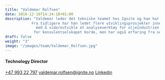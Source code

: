 ```yaml
---
title: "Valdemar Rolfsen"
date: 2018-12-16T14:24:18+01:00
description: "Valdemar leder det tekniske teamet hos Ignite og han har god erfaring med utvikling av tekniske løsninger. 
            Fra tidligere har han ledet flere utviklingsprosjekter innenfor rekrutteringsbransjen og har blant annet jobbet 
              med å videreutvikle et analyseverktøy for oljeindustrien. Før Valdemar kom til Ignite jobbet han som prosjektleder 
             for konsulentselskapet Korde, men har også erfaring fra selskaper som Cisco Systems og Rystad Energy."
draft: false
weight: "3"
image: "/images/team/Valdemar_Rolfsen.jpg"
---
```


#### Technology Director
<a class="phoneto" href="tel:+47 993 22 797"><i class="fas fa-phone"></i>+47 993 22 797</a>
<a class="mailto" href="mailto:valdemar.rolfsen@ignite.no"><i class="fas fa-envelope"></i>valdemar.rolfsen@ignite.no</a>
<a class="mailto" href="https://www.linkedin.com/in/valdemar-edvard-sandal-rolfsen-43876a76/"><i class="fab fa-linkedin-in"></i>Linkedin</a>